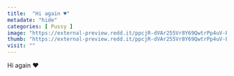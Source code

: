 ```yaml
---
title:  "Hi again ♥️"
metadate: "hide"
categories: [ Pussy ]
image: "https://external-preview.redd.it/ppcjR-dVAr255Vr8Y69QwtrPp4uV-BdqjZAgFMsXwBA.jpg?auto=webp&s=9b51640e95a64dc4c383abf30c4c32c5542a72f6"
thumb: "https://external-preview.redd.it/ppcjR-dVAr255Vr8Y69QwtrPp4uV-BdqjZAgFMsXwBA.jpg?width=1080&crop=smart&auto=webp&s=b596a03c7aac15f46615aa9dd963f675258556c3"
visit: ""
---
```

Hi again ♥️
